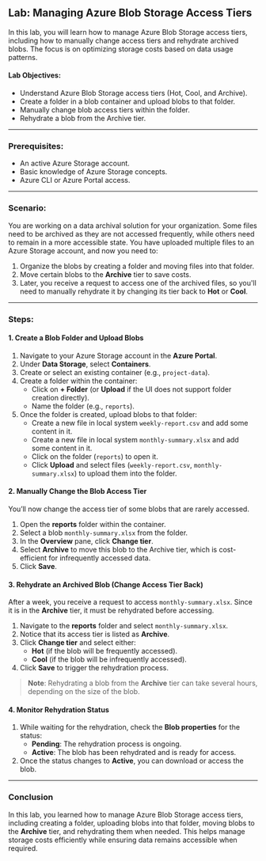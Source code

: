 ## Lab: Managing Azure Blob Storage Access Tiers

In this lab, you will learn how to manage Azure Blob Storage access tiers, including how to manually change access tiers and rehydrate archived blobs. 
The focus is on optimizing storage costs based on data usage patterns.

#### Lab Objectives:
- Understand Azure Blob Storage access tiers (Hot, Cool, and Archive).
- Create a folder in a blob container and upload blobs to that folder.
- Manually change blob access tiers within the folder.
- Rehydrate a blob from the Archive tier.

---

### Prerequisites:
- An active Azure Storage account.
- Basic knowledge of Azure Storage concepts.
- Azure CLI or Azure Portal access.

---

### Scenario:

You are working on a data archival solution for your organization. Some files need to be archived as they are not accessed frequently, while others need to remain in a more accessible state. 
You have uploaded multiple files to an Azure Storage account, and now you need to:
1. Organize the blobs by creating a folder and moving files into that folder.
2. Move certain blobs to the **Archive** tier to save costs.
3. Later, you receive a request to access one of the archived files, so you'll need to manually rehydrate it by changing its tier back to **Hot** or **Cool**.

---

### Steps:

#### 1. Create a Blob Folder and Upload Blobs

1. Navigate to your Azure Storage account in the **Azure Portal**.
2. Under **Data Storage**, select **Containers**.
3. Create or select an existing container (e.g., `project-data`).
4. Create a folder within the container:
   - Click on **+ Folder** (or **Upload** if the UI does not support folder creation directly).
   - Name the folder (e.g., `reports`).
5. Once the folder is created, upload blobs to that folder:
   - Create a new file in local system `weekly-report.csv` and add some content in it.
   - Create a new file in local system `monthly-summary.xlsx` and add some content in it.
   - Click on the folder (`reports`) to open it.   
   - Click **Upload** and select files (`weekly-report.csv`, `monthly-summary.xlsx`) to upload them into the folder.

#### 2. Manually Change the Blob Access Tier

You’ll now change the access tier of some blobs that are rarely accessed.

1. Open the **reports** folder within the container.
2. Select a blob `monthly-summary.xlsx` from the folder.
3. In the **Overview** pane, click **Change tier**.
4. Select **Archive** to move this blob to the Archive tier, which is cost-efficient for infrequently accessed data.
5. Click **Save**.

#### 3. Rehydrate an Archived Blob (Change Access Tier Back)

After a week, you receive a request to access `monthly-summary.xlsx`. Since it is in the **Archive** tier, it must be rehydrated before accessing.

1. Navigate to the **reports** folder and select `monthly-summary.xlsx`.
2. Notice that its access tier is listed as **Archive**.
3. Click **Change tier** and select either:
   - **Hot** (if the blob will be frequently accessed).
   - **Cool** (if the blob will be infrequently accessed).
4. Click **Save** to trigger the rehydration process.

> **Note**: Rehydrating a blob from the **Archive** tier can take several hours, depending on the size of the blob.

#### 4. Monitor Rehydration Status

1. While waiting for the rehydration, check the **Blob properties** for the status:
   - **Pending**: The rehydration process is ongoing.
   - **Active**: The blob has been rehydrated and is ready for access.
2. Once the status changes to **Active**, you can download or access the blob.

---

### Conclusion

In this lab, you learned how to manage Azure Blob Storage access tiers, including creating a folder, uploading blobs into that folder, moving blobs to the **Archive** tier, and rehydrating them when needed. 
This helps manage storage costs efficiently while ensuring data remains accessible when required.
